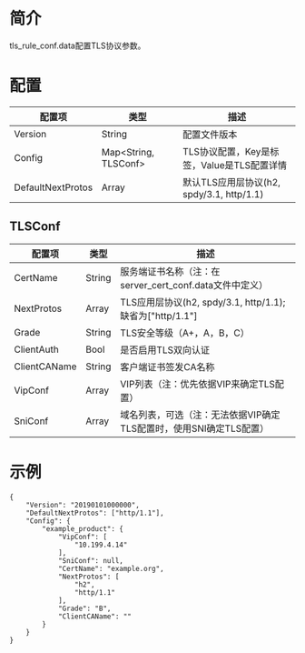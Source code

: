# 简介

tls_rule_conf.data配置TLS协议参数。

# 配置

| 配置项            | 类型         | 描述                                                          |
| ----------------- | ------------ | ------------------------------------------------------------- |
| Version           | String       | 配置文件版本                                                  |
| Config            | Map<String, TLSConf> | TLS协议配置，Key是标签，Value是TLS配置详情             |
| DefaultNextProtos | Array<String> | 默认TLS应用层协议(h2, spdy/3.1, http/1.1)                   |

## TLSConf 

| 配置项       | 类型         | 描述                                                                     |
| ------------ | ------------ | ------------------------------------------------------------------------ |
| CertName     | String       | 服务端证书名称（注：在server_cert_conf.data文件中定义）                  |
| NextProtos   | Array<String> | TLS应用层协议(h2, spdy/3.1, http/1.1); 缺省为["http/1.1"]             |
| Grade        | String       | TLS安全等级（A+，A，B，C）                                               |
| ClientAuth   | Bool         | 是否启用TLS双向认证                                                      |
| ClientCAName | String       | 客户端证书签发CA名称                                                     |
| VipConf      | Array<String> | VIP列表（注：优先依据VIP来确定TLS配置）                                  |
| SniConf      | Array<String> | 域名列表，可选（注：无法依据VIP确定TLS配置时，使用SNI确定TLS配置）       |

# 示例

```
{
    "Version": "20190101000000",
    "DefaultNextProtos": ["http/1.1"],
    "Config": {
        "example_product": {
            "VipConf": [
                "10.199.4.14"
            ],
            "SniConf": null,
            "CertName": "example.org",
            "NextProtos": [
                "h2",
                "http/1.1"
            ],
            "Grade": "B",
            "ClientCAName": ""
        }
    }
}
```
